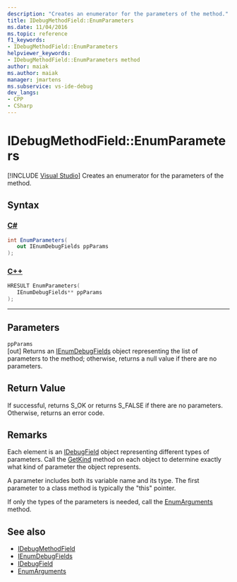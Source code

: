 ```yaml
---
description: "Creates an enumerator for the parameters of the method."
title: IDebugMethodField::EnumParameters
ms.date: 11/04/2016
ms.topic: reference
f1_keywords:
- IDebugMethodField::EnumParameters
helpviewer_keywords:
- IDebugMethodField::EnumParameters method
author: maiak
ms.author: maiak
manager: jmartens
ms.subservice: vs-ide-debug
dev_langs:
- CPP
- CSharp
---
```

# IDebugMethodField::EnumParameters

 [!INCLUDE [Visual Studio](~/includes/applies-to-version/vs-windows-only.md)]
Creates an enumerator for the parameters of the method.

## Syntax

### [C#](#tab/csharp)
```csharp
int EnumParameters(
   out IEnumDebugFields ppParams
);
```
### [C++](#tab/cpp)
```cpp
HRESULT EnumParameters( 
   IEnumDebugFields** ppParams
);
```
---

## Parameters
`ppParams`\
[out] Returns an [IEnumDebugFields](../../../extensibility/debugger/reference/ienumdebugfields.md) object representing the list of parameters to the method; otherwise, returns a null value if there are no parameters.

## Return Value
 If successful, returns S_OK or returns S_FALSE if there are no parameters. Otherwise, returns an error code.

## Remarks
 Each element is an [IDebugField](../../../extensibility/debugger/reference/idebugfield.md) object representing different types of parameters. Call the [GetKind](../../../extensibility/debugger/reference/idebugfield-getkind.md) method on each object to determine exactly what kind of parameter the object represents.

 A parameter includes both its variable name and its type. The first parameter to a class method is typically the "this" pointer.

 If only the types of the parameters is needed, call the [EnumArguments](../../../extensibility/debugger/reference/idebugmethodfield-enumarguments.md) method.

## See also
- [IDebugMethodField](../../../extensibility/debugger/reference/idebugmethodfield.md)
- [IEnumDebugFields](../../../extensibility/debugger/reference/ienumdebugfields.md)
- [IDebugField](../../../extensibility/debugger/reference/idebugfield.md)
- [EnumArguments](../../../extensibility/debugger/reference/idebugmethodfield-enumarguments.md)
